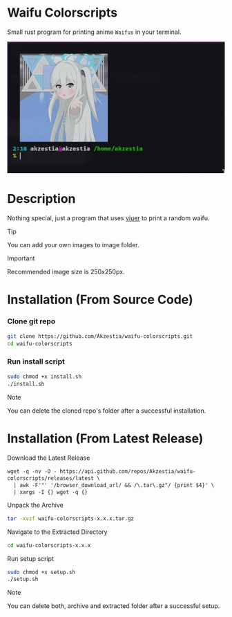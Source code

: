 # Waifu Colorscripts

Small rust program for printing anime `Waifus` in your terminal.

<img src="assets/Preview.jpg"/>

# Description

Nothing special, just a program that uses [viuer](https://docs.rs/viuer/latest/viuer/) to print a random waifu.

> [!TIP]  
> You can add your own images to image folder.

> [!IMPORTANT]  
> Recommended image size is 250x250px.

# Installation (From Source Code)

### Clone git repo
```sh
git clone https://github.com/Akzestia/waifu-colorscripts.git
cd waifu-colorscripts
```

### Run install script
```sh
sudo chmod +x install.sh
./install.sh
```

> [!NOTE]  
> You can delete the cloned repo's folder after a successful installation.

# Installation (From Latest Release)

Download the Latest Release
```
wget -q -nv -O - https://api.github.com/repos/Akzestia/waifu-colorscripts/releases/latest \
  | awk -F'"' '/browser_download_url/ && /\.tar\.gz"/ {print $4}' \
  | xargs -I {} wget -q {}
```

Unpack the Archive
```sh
tar -xvzf waifu-colorscripts-x.x.x.tar.gz
```

Navigate to the Extracted Directory
```sh
cd waifu-colorscripts-x.x.x
```

Run setup script
```sh
sudo chmod +x setup.sh
./setup.sh
```

> [!NOTE]  
> You can delete both, archive and extracted folder after a successful setup.
